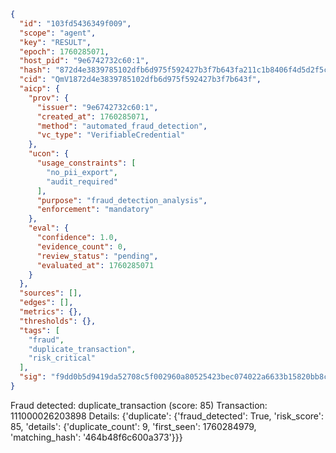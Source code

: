```json
{
  "id": "103fd5436349f009",
  "scope": "agent",
  "key": "RESULT",
  "epoch": 1760285071,
  "host_pid": "9e6742732c60:1",
  "hash": "872d4e3839785102dfb6d975f592427b3f7b643fa211c1b8406f4d5d2f5c7c43",
  "cid": "QmV1872d4e3839785102dfb6d975f592427b3f7b643f",
  "aicp": {
    "prov": {
      "issuer": "9e6742732c60:1",
      "created_at": 1760285071,
      "method": "automated_fraud_detection",
      "vc_type": "VerifiableCredential"
    },
    "ucon": {
      "usage_constraints": [
        "no_pii_export",
        "audit_required"
      ],
      "purpose": "fraud_detection_analysis",
      "enforcement": "mandatory"
    },
    "eval": {
      "confidence": 1.0,
      "evidence_count": 0,
      "review_status": "pending",
      "evaluated_at": 1760285071
    }
  },
  "sources": [],
  "edges": [],
  "metrics": {},
  "thresholds": {},
  "tags": [
    "fraud",
    "duplicate_transaction",
    "risk_critical"
  ],
  "sig": "f9dd0b5d9419da52708c5f002960a80525423bec074022a6633b15820bb8cf8a"
}
```

Fraud detected: duplicate_transaction (score: 85)
Transaction: 111000026203898
Details: {'duplicate': {'fraud_detected': True, 'risk_score': 85, 'details': {'duplicate_count': 9, 'first_seen': 1760284979, 'matching_hash': '464b48f6c600a373'}}}